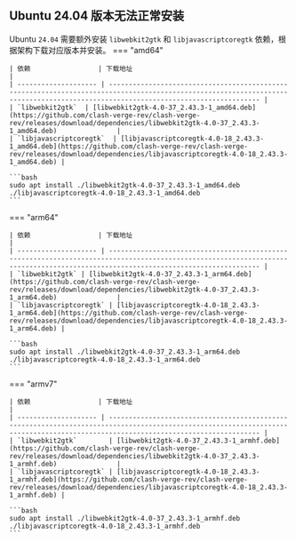 ## Ubuntu 24.04 版本无法正常安装

Ubuntu `24.04` 需要额外安装 `libwebkit2gtk` 和 `libjavascriptcoregtk` 依赖，根据架构下载对应版本并安装。
=== "amd64"

    | 依赖                 | 下载地址                                                                                                                                                                           |
    | -------------------- | ---------------------------------------------------------------------------------------------------------------------------------------------------------------------------------- |
    | `libwebkit2gtk`  | [libwebkit2gtk-4.0-37_2.43.3-1_amd64.deb](https://github.com/clash-verge-rev/clash-verge-rev/releases/download/dependencies/libwebkit2gtk-4.0-37_2.43.3-1_amd64.deb)               |
    | `libjavascriptcoregtk`  | [libjavascriptcoregtk-4.0-18_2.43.3-1_amd64.deb](https://github.com/clash-verge-rev/clash-verge-rev/releases/download/dependencies/libjavascriptcoregtk-4.0-18_2.43.3-1_amd64.deb) |

    ```bash
    sudo apt install ./libwebkit2gtk-4.0-37_2.43.3-1_amd64.deb ./libjavascriptcoregtk-4.0-18_2.43.3-1_amd64.deb
    ```

=== "arm64"

    | 依赖                 | 下载地址                                                                                                                                                                           |
    | -------------------- | ---------------------------------------------------------------------------------------------------------------------------------------------------------------------------------- |
    | `libwebkit2gtk` | [libwebkit2gtk-4.0-37_2.43.3-1_arm64.deb](https://github.com/clash-verge-rev/clash-verge-rev/releases/download/dependencies/libwebkit2gtk-4.0-37_2.43.3-1_arm64.deb)               |
    | `libjavascriptcoregtk` | [libjavascriptcoregtk-4.0-18_2.43.3-1_arm64.deb](https://github.com/clash-verge-rev/clash-verge-rev/releases/download/dependencies/libjavascriptcoregtk-4.0-18_2.43.3-1_arm64.deb) |

    ```bash
    sudo apt install ./libwebkit2gtk-4.0-37_2.43.3-1_arm64.deb ./libjavascriptcoregtk-4.0-18_2.43.3-1_arm64.deb
    ```

=== "armv7"

    | 依赖                 | 下载地址                                                                                                                                                                           |
    | -------------------- | ---------------------------------------------------------------------------------------------------------------------------------------------------------------------------------- |
    | `libwebkit2gtk`        | [libwebkit2gtk-4.0-37_2.43.3-1_armhf.deb](https://github.com/clash-verge-rev/clash-verge-rev/releases/download/dependencies/libwebkit2gtk-4.0-37_2.43.3-1_armhf.deb)               |
    | `libjavascriptcoregtk` | [libjavascriptcoregtk-4.0-18_2.43.3-1_armhf.deb](https://github.com/clash-verge-rev/clash-verge-rev/releases/download/dependencies/libjavascriptcoregtk-4.0-18_2.43.3-1_armhf.deb) |

    ```bash
    sudo apt install ./libwebkit2gtk-4.0-37_2.43.3-1_armhf.deb ./libjavascriptcoregtk-4.0-18_2.43.3-1_armhf.deb
    ```
